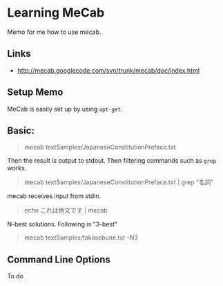 Learning MeCab
==============
Memo for me how to use mecab.

Links
-----
* http://mecab.googlecode.com/svn/trunk/mecab/doc/index.html

Setup Memo
----------
MeCab is easily set up by using `apt-get`.

Basic: 
------
 > mecab textSamples/JapaneseConstitutionPreface.txt

Then the result is output to stdout. Then filtering commands such as `grep` works.

 > mecab textSamples/JapaneseConstitutionPreface.txt | grep "名詞"
 
mecab receives input from stdin.

 > echo これは例文です | mecab

N-best solutions. Following is "3-best"

 > mecab textSamples/takasebune.txt -N3

Command Line Options
--------------------

To do


